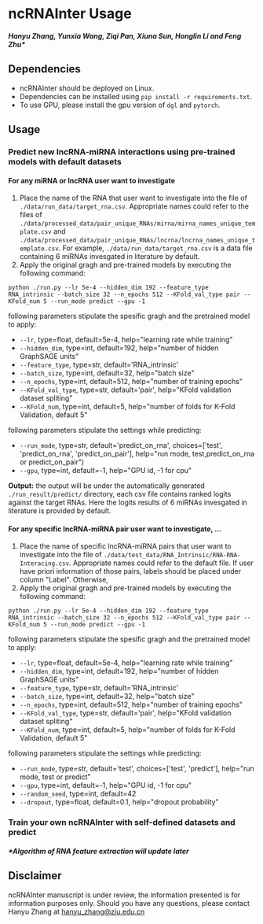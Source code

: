 # ncRNAInter Usage
##### Hanyu Zhang, Yunxia Wang, Ziqi Pan, Xiuna Sun, Honglin Li and Feng Zhu*
## Dependencies
- ncRNAInter should be deployed on Linux.
- Dependencies can be installed using `pip install -r requirements.txt`.
- To use GPU, please install the gpu version of `dgl` and `pytorch`.
## Usage
### Predict new lncRNA-miRNA interactions using pre-trained models with default datasets
#### For any miRNA or lncRNA user want to investigate
1. Place the name of the RNA that user want to investigate into the file of `./data/run_data/target_rna.csv`. Appropriate names could refer to the files of `./data/processed_data/pair_unique_RNAs/mirna/mirna_names_unique_template.csv` and `./data/processed_data/pair_unique_RNAs/lncrna/lncrna_names_unique_template.csv`. For example, `./data/run_data/target_rna.csv` is a data file containing 6 miRNAs invesgated in literature by default.
2. Apply the original gragh and pre-trained models by executing the following command:
```
python ./run.py --lr 5e-4 --hidden_dim 192 --feature_type RNA_intrinsic --batch_size 32 --n_epochs 512 --KFold_val_type pair --KFold_num 5 --run_mode predict --gpu -1 
```
following parameters stipulate the spesific gragh and the pretrained model to apply:
- `--lr`, type=float, default=5e-4, help="learning rate while training"
- `--hidden_dim`, type=int, default=192, help="number of hidden GraphSAGE units"
- `--feature_type`, type=str, default='RNA_intrinsic'
- `--batch_size`, type=int, default=32, help="batch size"
- `--n_epochs`, type=int, default=512, help="number of training epochs"
- `--KFold_val_type`, type=str, default='pair', help="KFold validation dataset spliting"
- `--KFold_num`, type=int, default=5, help="number of folds for K-Fold Validation, default 5"

following parameters stipulate the settings while predicting:
- `--run_mode`, type=str, default='predict_on_rna', choices=['test', 'predict_on_rna', 'predict_on_pair'], help="run mode, test,predict_on_rna or predict_on_pair")
- `--gpu`, type=int, default=-1, help="GPU id, -1 for cpu"

__Output:__ the output  will be under the automatically generated `./run_result/predict/` directory, each csv file contains ranked logits against the target RNAs. Here the logits results of 6 miRNAs invesgated in literature is provided by default.

#### For any specific lncRNA-miRNA pair user want to investigate, ...
1. Place the name of specific lncRNA-miRNA pairs that user want to investigate into the file of `./data/test_data/RNA_Intrinsic/RNA-RNA-Interacing.csv`. Appropriate names could refer to the default file. If user have priori information of those pairs, labels should be placed under column "Label". Otherwise, 
2. Apply the original gragh and pre-trained models by executing the following command:
```
python ./run.py --lr 5e-4 --hidden_dim 192 --feature_type RNA_intrinsic --batch_size 32 --n_epochs 512 --KFold_val_type pair --KFold_num 5 --run_mode predict --gpu -1 
```
following parameters stipulate the spesific gragh and the pretrained model to apply:
- `--lr`, type=float, default=5e-4, help="learning rate while training"
- `--hidden_dim`, type=int, default=192, help="number of hidden GraphSAGE units"
- `--feature_type`, type=str, default='RNA_intrinsic'
- `--batch_size`, type=int, default=32, help="batch size"
- `--n_epochs`, type=int, default=512, help="number of training epochs"
- `--KFold_val_type`, type=str, default='pair', help="KFold validation dataset spliting"
- `--KFold_num`, type=int, default=5, help="number of folds for K-Fold Validation, default 5"

following parameters stipulate the settings while predicting:
- `--run_mode`, type=str, default='test', choices=['test', 'predict'], help="run mode, test or predict"
- `--gpu`, type=int, default=-1, help="GPU id, -1 for cpu"
- `--random_seed`, type=int, default=42
- `--dropout`, type=float, default=0.1, help="dropout probability"


### Train your own ncRNAInter with self-defined datasets and predict

##### *Algorithm of RNA feature extraction will update later

## Disclaimer
ncRNAInter manuscript is under review, the information presented is for information purposes only. Should you have any questions, please contact Hanyu Zhang at hanyu_zhang@zju.edu.cn
